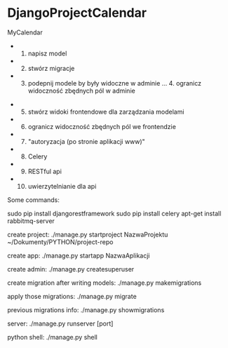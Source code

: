 # DjangoProjectCalendar
MyCalendar

+ 1. napisz model
+ 2. stwórz migracje
+ 3. podepnij modele by były widoczne w adminie
... 4. ogranicz widoczność zbędnych pól w adminie
- 5. stwórz widoki frontendowe dla zarządzania modelami
- 6. ogranicz widoczność zbędnych pól we frontendzie
- 7. "autoryzacja (po stronie aplikacji www)"
- 8. Celery
- 9. RESTful api
- 10. uwierzytelnianie dla api

Some commands:

sudo pip install djangorestframework
sudo pip install celery
apt-get install rabbitmq-server

create project:
./manage.py startproject NazwaProjektu ~/Dokumenty/PYTHON/project-repo

create app:
./manage.py startapp NazwaAplikacji

create admin:
./manage.py createsuperuser

create migration after writing models:
./manage.py makemigrations

apply those migrations:
./manage.py migrate

previous migrations info:
./manage.py showmigrations

server:
./manage.py runserver [port]

python shell:
./manage.py shell